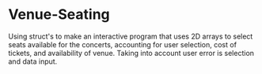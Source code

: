 # Venue-Seating
Using struct's to make an interactive program that uses 2D arrays to select seats available for the concerts, accounting for user selection, cost of tickets, and availability of venue. Taking into account user error is selection and data input. 
